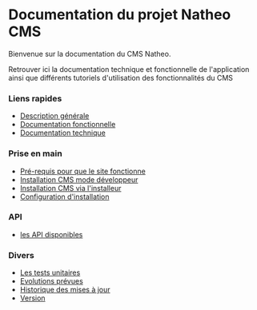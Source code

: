 # Documentation du projet Natheo CMS

Bienvenue sur la documentation du CMS Natheo.

Retrouver ici la documentation technique et fonctionnelle de l'application ainsi que différents tutoriels d'utilisation des fonctionnalités du CMS

### Liens rapides
- [Description générale](Docs/description_generale.md)
- [Documentation fonctionnelle](Docs/Fonctionnelles/index.md)
- [Documentation technique](Docs/Techniques/index.md)

### Prise en main
  - [Pré-requis pour que le site fonctionne](Docs/Installation/pre-requis.md)
  - [Installation CMS mode développeur](Docs/Installation/install-dev.md)
  - [Installation CMS via l'installeur](Docs/Installation/install-prod.md)
  - [Configuration d'installation](Docs/Installation/config-install.md)

### API
- [les API disponibles](Docs/API/index.md)

### Divers
- [Les tests unitaires](Docs/Techniques/unit_test.md)
- [Evolutions prévues](Docs/todo.md)
- [Historique des mises à jour](Docs/update.md)
- [Version](Docs/version.md)